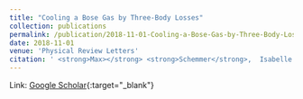 ```yaml
---
title: "Cooling a Bose Gas by Three-Body Losses"
collection: publications
permalink: /publication/2018-11-01-Cooling-a-Bose-Gas-by-Three-Body-Losses
date: 2018-11-01
venue: 'Physical Review Letters'
citation: ' <strong>Max></strong> <strong>Schemmer</strong>,  Isabelle Bouchoule, &quot;Cooling a Bose Gas by Three-Body Losses.&quot; Physical Review Letters, 2018.'
---
```

Link: [Google Scholar](https://scholar.google.com/scholar?q=Cooling+a+Bose+Gas+by+Three+Body+Losses){:target="_blank"}
